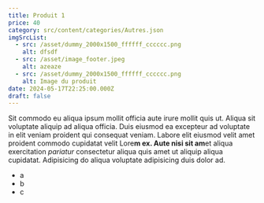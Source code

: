 ```yaml
---
title: Produit 1
price: 40
category: src/content/categories/Autres.json
imgSrcList:
  - src: /asset/dummy_2000x1500_ffffff_cccccc.png
    alt: dfsdf
  - src: /asset/image_footer.jpeg
    alt: azeaze
  - src: /asset/dummy_2000x1500_ffffff_cccccc.png
    alt: Image du produit
date: 2024-05-17T22:25:00.000Z
draft: false
---
```


Sit commodo eu aliqua ipsum mollit officia aute irure mollit quis ut. Aliqua sit voluptate aliquip ad aliqua officia. Duis eiusmod ea excepteur ad voluptate in elit veniam proident qui consequat veniam. Labore elit eiusmod velit amet proident commodo cupidatat velit Lore**m ex. Aute nisi sit am**et aliqua exercitation *pariatur* consectetur aliqua quis amet ut aliquip aliqua cupidatat. Adipisicing do aliqua voluptate adipisicing duis dolor ad.

* a
* b
* c
